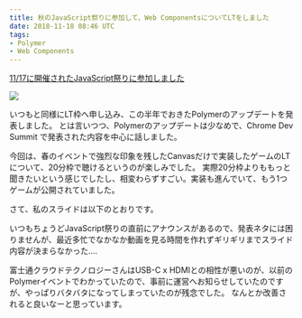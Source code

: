 ```yaml
---
title: 秋のJavaScript祭りに参加して、Web ComponentsについてLTをしました
date: 2018-11-18 08:46 UTC
tags:
- Polymer
- Web Components
---
```


[11/17に開催されたJavaScript祭りに参加しました](https://javascript-fes.doorkeeper.jp/events/81307)

![](https://dzpp79ucibp5a.cloudfront.net/events_banners/81307_normal_1539135553_JavaScript2018.png)

いつもと同様にLT枠へ申し込み、この半年でおきたPolymerのアップデートを発表しました。
とは言いつつ、Polymerのアップデートは少なめで、Chrome Dev Summit で発表された内容を中心に話しました。

今回は、春のイベントで強烈な印象を残したCanvasだけで実装したゲームのLTについて、20分枠で聴けるというのが楽しみでした。
実際20分枠よりももっと聞きたいという感じでしたし、相変わらずすごい。実装も進んでいて、もう1つゲームが公開されていました。

さて、私のスライドは以下のとおりです。

<script async class="speakerdeck-embed" data-id="1626d453738e4ad2a7b4150a744c967b" data-ratio="1.33333333333333" src="//speakerdeck.com/assets/embed.js"></script>

いつもちょうどJavaScript祭りの直前にアナウンスがあるので、発表ネタには困りませんが、最近多忙でなかなか動画を見る時間を作れずギリギリまでスライド内容が決まらなかった....

富士通クラウドテクノロジーさんはUSB-C x HDMIとの相性が悪いのが、以前のPolymerイベントでわかっていたので、事前に運営へお知らせしていたのですが、やっぱりバタバタになってしまっていたのが残念でした。
なんとか改善されると良いなーと思っています。


